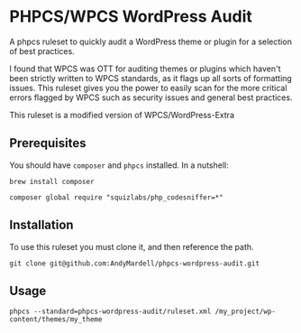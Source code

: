 # PHPCS/WPCS WordPress Audit

A phpcs ruleset to quickly audit a WordPress theme or plugin for a selection of best practices.

I found that WPCS was OTT for auditing themes or plugins which haven't been strictly written to
WPCS standards, as it flags up all sorts of formatting issues. This ruleset gives you the power
to easily scan for the more critical errors flagged by WPCS such as security issues and general
best practices.

This ruleset is a modified version of WPCS/WordPress-Extra

## Prerequisites

You should have `composer` and `phpcs` installed. In a nutshell:

`brew install composer`

`composer global require "squizlabs/php_codesniffer=*"`

## Installation

To use this ruleset you must clone it, and then reference the path.

`git clone git@github.com:AndyMardell/phpcs-wordpress-audit.git`

## Usage

`phpcs --standard=phpcs-wordpress-audit/ruleset.xml /my_project/wp-content/themes/my_theme`


